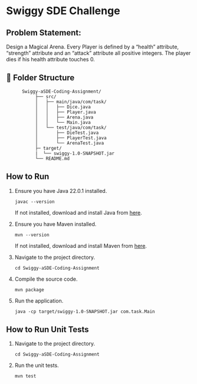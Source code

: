 # Swiggy SDE Challenge

## Problem Statement:

Design a Magical Arena. Every Player is defined by a “health” attribute, “strength” attribute and an
“attack” attribute all positive integers. The player dies if his health attribute touches 0.

## 📁 Folder Structure

          Swiggy-aSDE-Coding-Assignment/
               ├── src/
               │   ├── main/java/com/task/
               │   │   ├── Dice.java
               │   │   ├── Player.java
               │   │   ├── Arena.java
               │   │   └── Main.java
               │   └── test/java/com/task/
               │       ├── DieTest.java
               │       ├── PlayerTest.java
               │       └── ArenaTest.java
               ├─ target/
               |  └── swiggy-1.0-SNAPSHOT.jar
               └── README.md

## How to Run

1.  Ensure you have Java 22.0.1 installed.

    ```
    javac --version
    ```

    If not installed, download and install Java from [here](https://www.oracle.com/java).

2.  Ensure you have Maven installed.

    ```
    mvn --version
    ```

    If not installed, download and install Maven from [here](https://maven.apache.org/download.cgi).

3.  Navigate to the project directory.

    ```
    cd Swiggy-aSDE-Coding-Assignment
    ```

4.  Compile the source code.

    ```
    mvn package
    ```

5.  Run the application.

    ```
    java -cp target/swiggy-1.0-SNAPSHOT.jar com.task.Main
    ```

## How to Run Unit Tests

1. Navigate to the project directory.

    ```
    cd Swiggy-aSDE-Coding-Assignment
    ```

2. Run the unit tests.

    ```
    mvn test
    ```
